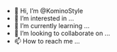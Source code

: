- 👋 Hi, I’m @KominoStyle
- 👀 I’m interested in ...
- 🌱 I’m currently learning ...
- 💞️ I’m looking to collaborate on ...
- 📫 How to reach me ...

<!---
KominoStyle/KominoStyle is a ✨ special ✨ repository because its `README.md` (this file) appears on your GitHub profile.
You can click the Preview link to take a look at your changes.
--->
